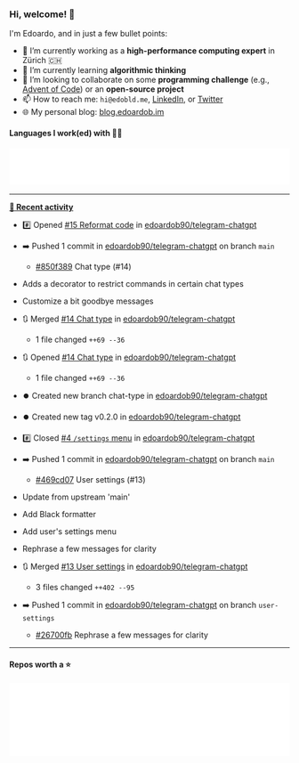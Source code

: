 ### Hi, welcome! 👋 

I'm Edoardo, and in just a few bullet points:

- 🔭 I’m currently working as a **high-performance computing expert** in Zürich 🇨🇭
- 🌱 I’m currently learning **algorithmic thinking**
- 👯 I’m looking to collaborate on some **programming challenge** (e.g., [Advent of Code](https://github.com/edoardob90/aoc2022)) or an **open-source project**
- 📫 How to reach me: `hi@edobld.me`, [LinkedIn](https://linkedin.com/in/edobld), or [Twitter](https://twitter.com/eadweard90)
- 🌐 My personal blog: [blog.edoardob.im](https://blog.edoardob.im)

#### Languages I work(ed) with 👨‍💻

<img src="https://github.com/edoardob90/edoardob90/blob/main/.cache/languages.svg">

---

**[📰 Recent activity](https://github.com/edoardob90)**
* #️⃣ Opened [#15 Reformat code](https://github.com/edoardob90/telegram-chatgpt/issues/15) in [edoardob90/telegram-chatgpt](https://github.com/edoardob90/telegram-chatgpt)
* ➡️ Pushed 1 commit in [edoardob90/telegram-chatgpt](https://github.com/edoardob90/telegram-chatgpt) on branch `main`
  * [#850f389](https://github.com/edoardob90/telegram-chatgpt/commit/850f389) Chat type (#14)

* Adds a decorator to restrict commands in certain chat types

* Customize a bit goodbye messages
* 🔃 Merged [#14 Chat type](https://github.com/edoardob90/telegram-chatgpt/pull/14) in [edoardob90/telegram-chatgpt](https://github.com/edoardob90/telegram-chatgpt)
  * 1 file changed `++69 --36`
* 🔃 Opened [#14 Chat type](https://github.com/edoardob90/telegram-chatgpt/pull/14) in [edoardob90/telegram-chatgpt](https://github.com/edoardob90/telegram-chatgpt)
  * 1 file changed `++69 --36`
* ⏺️ Created new branch chat-type in [edoardob90/telegram-chatgpt](https://github.com/edoardob90/telegram-chatgpt)
* ⏺️ Created new tag v0.2.0 in [edoardob90/telegram-chatgpt](https://github.com/edoardob90/telegram-chatgpt)
* #️⃣ Closed [#4 `/settings` menu](https://github.com/edoardob90/telegram-chatgpt/issues/4) in [edoardob90/telegram-chatgpt](https://github.com/edoardob90/telegram-chatgpt)
* ➡️ Pushed 1 commit in [edoardob90/telegram-chatgpt](https://github.com/edoardob90/telegram-chatgpt) on branch `main`
  * [#469cd07](https://github.com/edoardob90/telegram-chatgpt/commit/469cd07) User settings (#13)

* Update from upstream &#39;main&#39;

* Add Black formatter

* Add user&#39;s settings menu

* Rephrase a few messages for clarity
* 🔃 Merged [#13 User settings](https://github.com/edoardob90/telegram-chatgpt/pull/13) in [edoardob90/telegram-chatgpt](https://github.com/edoardob90/telegram-chatgpt)
  * 3 files changed `++402 --95`
* ➡️ Pushed 1 commit in [edoardob90/telegram-chatgpt](https://github.com/edoardob90/telegram-chatgpt) on branch `user-settings`
  * [#26700fb](https://github.com/edoardob90/telegram-chatgpt/commit/26700fb) Rephrase a few messages for clarity


---

#### Repos worth a ⭐

<img src="https://github.com/edoardob90/edoardob90/blob/main/.cache/stars.svg">

<!--
- ⚡ Fun fact: ...
- 🤔 I’m looking for help with ...
- 💬 Ask me about ...
-->
